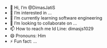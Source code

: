 - 👋 Hi, I’m @DimasJatiS
- 👀 I’m interested in ...
- 🌱 I’m currently learning software engineering
- 💞️ I’m looking to collaborate on ...
- 📫 How to reach me Id Line: dimasjs1029
- 😄 Pronouns: Him
- ⚡ Fun fact: ...

<!---
DimasJatiS/DimasJatiS is a ✨ special ✨ repository because its `README.md` (this file) appears on your GitHub profile.
You can click the Preview link to take a look at your changes.
--->
